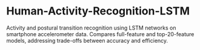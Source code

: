 # Human-Activity-Recognition-LSTM
Activity and postural transition recognition using LSTM networks on smartphone accelerometer data. Compares full-feature and top-20-feature models, addressing trade-offs between accuracy and efficiency.
